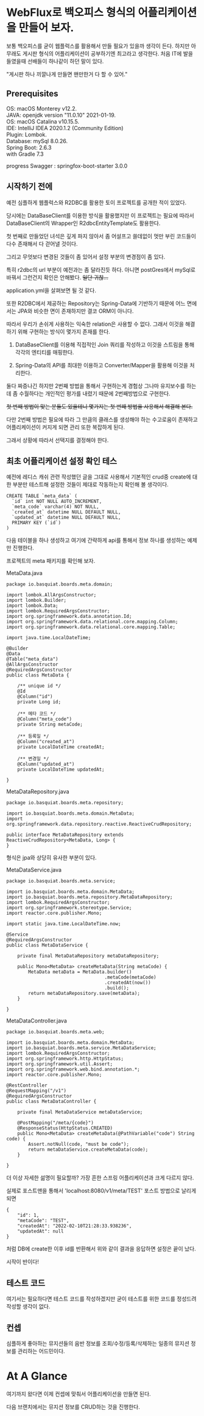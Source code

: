# WebFlux로 백오피스 형식의 어플리케이션을 만들어 보자.

보통 백오피스를 굳이 웹플럭스를 활용해서 만들 필요가 있을까 생각이 든다.
하지만 아무래도 게시판 형식의 어플리케이션이 공부하기엔 최고라고 생각한다.
처음 IT에 발을 들였을때 선배들이 하나같이 하던 말이 있다.

"게시판 하나 끼깔나게 만들면 왠만한거 다 할 수 있어."

## Prerequisites

OS: macOS Monterey v12.2.   
JAVA: openjdk version "11.0.10" 2021-01-19.   
OS: macOS Catalina v10.15.5.   
IDE: IntelliJ IDEA 2020.1.2 (Community Edition)    
Plugin: Lombok.   
Database: mySql 8.0.26.   
Spring Boot: 2.6.3   
with Gradle 7.3    

progress
Swagger : springfox-boot-starter 3.0.0

## 시작하기 전에
예전 심플하게 웹플럭스와 R2DBC를 활용한 토이 프로젝트를 공개한 적이 있었다.

당시에는 DataBaseClient를 이용한 방식을 활용했지만 이 프로젝트는 필요에 따라서 DataBaseClient의 Wrapper인 R2dbcEntityTemplate도 활용한다.

첫 번째로 만들었던 녀석은 깊게 파지 않아서 좀 어설프고 쓸데없이 멋만 부린 코드들이 다수 존재해서 다 걷어낼 것이다.

그리고 무엇보다 변경된 것들이 좀 있어서 설정 부분의 변경점이 좀 있다. 

특히 r2dbc의 url 부분이 예전과는 좀 달라진듯 하다. 아니면 postGres에서 mySql로 바꿔서 그런건지 확인은 안해봤다. ~~일단 귀찮...~~

application.yml을 살펴보면 될 것 같다.

또한 R2DBC에서 제공하는 Repository는 Spring-Data에 기반하기 때문에 어느 면에서는 JPA와 비슷한 면이 존재하지만 결코 ORM이 아니다.

따라서 우리가 손쉬게 사용하는 익숙한 relation은 사용할 수 없다. 그래서 이것을 해결하기 위해 구현하는 방식이 몇가지 존재를 한다.

1. DataBaseClient를 이용해 직접적인 Join 쿼리를 작성하고 이것을 스트림을 통해 각각의 엔티티를 매핑한다.
   
2. Spring-Data의 API를 최대한 이용하고 Converter/Mapper을 활용해 이것을 처리한다.

둘다 짜증나긴 하지만 2번째 방법을 통해서 구현하는게 경험상 그나마 유지보수를 하는데 좀 수월하다는 개인적인 평가를 내렸기 때문에 2번째방법으로 구현한다.

~~첫 번째 방법이 맞는 분들도 있을테니 몇가지는 첫 번째 방법을 사용해서 해결해 본다.~~

다만 2번째 방법은 필요에 따라 그 만큼의 클래스를 생성해야 하는 수고로움이 존재하고 어플리케이션이 커지게 되면 관리 또한 복잡하게 된다.

그래서 상황에 따라서 선택지를 결정해야 한다.

## 최초 어플리케이션 설정 확인 테스

예전에 레디스 캐쉬 관련 작성했던 글을 그대로 사용해서 기본적인 crud중 create에 대한 부분만 테스트해 설정한 것들이 제대로 작동하는지 확인해 볼 생각이다.

```
CREATE TABLE `meta_data` (
  `id` int NOT NULL AUTO_INCREMENT,
  `meta_code` varchar(4) NOT NULL,
  `created_at` datetime NULL DEFAULT NULL,
  `updated_at` datetime NULL DEFAULT NULL,
  PRIMARY KEY (`id`)
)
```
다음 테이블을 하나 생성하고 여기에 간략하게 api를 통해서 정보 하나를 생성하는 예제만 진행한다.

프로젝트의 meta 패키지를 확인해 보자.

MetaData.java
```
package io.basquiat.boards.meta.domain;

import lombok.AllArgsConstructor;
import lombok.Builder;
import lombok.Data;
import lombok.RequiredArgsConstructor;
import org.springframework.data.annotation.Id;
import org.springframework.data.relational.core.mapping.Column;
import org.springframework.data.relational.core.mapping.Table;

import java.time.LocalDateTime;

@Builder
@Data
@Table("meta_data")
@AllArgsConstructor
@RequiredArgsConstructor
public class MetaData {

    /** unique id */
    @Id
    @Column("id")
    private Long id;

    /** 메타 코드 */
    @Column("meta_code")
    private String metaCode;

    /** 등록일 */
    @Column("created_at")
    private LocalDateTime createdAt;

    /** 변경일 */
    @Column("updated_at")
    private LocalDateTime updatedAt;

}
```

MetaDataRepository.java
```
package io.basquiat.boards.meta.repository;

import io.basquiat.boards.meta.domain.MetaData;
import org.springframework.data.repository.reactive.ReactiveCrudRepository;

public interface MetaDataRepository extends ReactiveCrudRepository<MetaData, Long> {
}
```

형식은 jpa와 상당히 유사한 부분이 있다. 

MetaDataService.java
```
package io.basquiat.boards.meta.service;

import io.basquiat.boards.meta.domain.MetaData;
import io.basquiat.boards.meta.repository.MetaDataRepository;
import lombok.RequiredArgsConstructor;
import org.springframework.stereotype.Service;
import reactor.core.publisher.Mono;

import static java.time.LocalDateTime.now;

@Service
@RequiredArgsConstructor
public class MetaDataService {

    private final MetaDataRepository metaDataRepository;

    public Mono<MetaData> createMetaData(String metaCode) {
        MetaData metaData = MetaData.builder()
                                    .metaCode(metaCode)
                                    .createdAt(now())
                                    .build();
        return metaDataRepository.save(metaData);
    }

}

```

MetaDataController.java
```
package io.basquiat.boards.meta.web;

import io.basquiat.boards.meta.domain.MetaData;
import io.basquiat.boards.meta.service.MetaDataService;
import lombok.RequiredArgsConstructor;
import org.springframework.http.HttpStatus;
import org.springframework.util.Assert;
import org.springframework.web.bind.annotation.*;
import reactor.core.publisher.Mono;

@RestController
@RequestMapping("/v1")
@RequiredArgsConstructor
public class MetaDataController {

    private final MetaDataService metaDataService;

    @PostMapping("/meta/{code}")
    @ResponseStatus(HttpStatus.CREATED)
    public Mono<MetaData> createMetaData(@PathVariable("code") String code) {
        Assert.notNull(code, "must be code");
        return metaDataService.createMetaData(code);
    }

}

```

더 이상 자세한 섦명이 필요할까? 가장 흔한 스프링 어플리케이션과 크게 다르지 않다.

실제로 포스트맨을 통해서 'localhost:8080/v1/meta/TEST' 포스트 방법으로 날리게 되면

```
{
    "id": 1,
    "metaCode": "TEST",
    "createdAt": "2022-02-10T21:28:33.938236",
    "updatedAt": null
}
```
처럼 DB에 create한 이후 id를 반환해서 위와 같이 결과을 응답하면 설정은 끝이 났다.

시작이 반이다!

## 테스트 코드

여기서는 필요하다면 테스트 코드를 작성하겠지만 굳이 테스트를 위한 코드를 정성드려 작성할 생각이 없다.

## 컨셉

심플하게 좋아하는 뮤지션들의 음반 정보를 조회/수정/등록/삭제하는 일종의 뮤지션 정보를 관리하는 어드민이다.

# At A Glance
여기까지 왔다면 이제 컨셉에 맞춰서 어플리케이션을 만들면 된다.

다음 브랜치에서는 뮤지션 정보를 CRUD하는 것을 진행한다.
